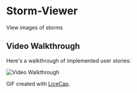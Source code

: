 # Storm-Viewer
View images of storms

## Video Walkthrough 

Here's a walkthrough of implemented user stories:

<img src='https://github.com/ashraf-a-khan/Storm-Viewer/blob/master/Walkthrough.gif' title='Video Walkthrough' width='' alt='Video Walkthrough' />

GIF created with [LiceCap](http://www.cockos.com/licecap/).
